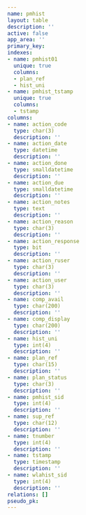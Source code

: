 ```yaml
---
name: pmhist
layout: table
description: ''
active: false
app_area: ''
primary_key: 
indexes:
- name: pmhist01
  unique: true
  columns:
  - plan_ref
  - hist_uni
- name: pmhist_tstamp
  unique: true
  columns:
  - tstamp
columns:
- name: action_code
  type: char(3)
  description: ''
- name: action_date
  type: datetime
  description: ''
- name: action_done
  type: smalldatetime
  description: ''
- name: action_due
  type: smalldatetime
  description: ''
- name: action_notes
  type: text
  description: ''
- name: action_reason
  type: char(3)
  description: ''
- name: action_response
  type: bit
  description: ''
- name: action_ruser
  type: char(3)
  description: ''
- name: action_user
  type: char(3)
  description: ''
- name: comp_avail
  type: char(200)
  description: ''
- name: comp_display
  type: char(200)
  description: ''
- name: hist_uni
  type: int(4)
  description: ''
- name: plan_ref
  type: char(15)
  description: ''
- name: plan_status
  type: char(3)
  description: ''
- name: pmhist_sid
  type: int(4)
  description: ''
- name: sup_ref
  type: char(12)
  description: ''
- name: tnumber
  type: int(4)
  description: ''
- name: tstamp
  type: timestamp
  description: ''
- name: wlahist_sid
  type: int(4)
  description: ''
relations: []
pseudo_pk: 
---
```


